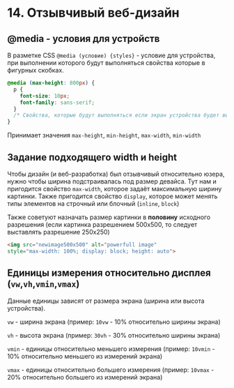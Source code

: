   # 14. Отзывчивый веб-дизайн
  
  ## @media - условия для устройств
  В разметке CSS `@media (условие) {styles}` - условие для устройства, при выполнении которого будут выполняться свойства которые в фигурных скобках.
  
  ```css
  @media (max-height: 800px) {
    p {
      font-size: 10px;
      font-family: sans-serif;
    }
    /* Свойства, которые будут выполняться если экран устройства будет высотой до 800 пикселей. */
  }
  ```
  
  Принимает значения `max-height`, `min-height`, `max-width`, `min-width`
  
  ## Задание подходящего width и height
  
  Чтобы дизайн (и веб-разработка) был отзывчивый относительно юзера, нужно чтобы ширина подстраивалась под размер девайса. Тут нам и пригодится свойство `max-width`, которое задаёт максимальную ширину картинки. Также пригодится свойство `display`, которое может менять типы элементов на строчный или блочный (`inline`, `block`)
  
  Также советуют назначать размер картинки в **половину** исходного разрешения (если картинка разрешением 500x500, то следует выставлять разрешение 250x250)
  
  ```html
  <img src="newimage500x500" alt="powerfull image" 
  style="max-width: 100%; display: block; height: auto">
  ```
  
  ## Единицы измерения относительно дисплея (`vw`,`vh`,`vmin`,`vmax`)
  
  Данные единицы зависят от размера экрана (ширина или высота устройства).
  
  `vw` - ширина экрана (пример: `10vw` - 10% относительно ширины экрана)
  
  `vh` - высота экрана (пример: `30vh` - 30% относительно ширины экрана)
  
  `vmin` - единицы относительно меньшего измерения (пример: `10vmin` - 10% относительно меньшего из измерений экрана)
  
  `vmax` - единицы относительно большего измерения (пример: `10vmax` - 20% относительно большего из измерений экрана)
  
  
